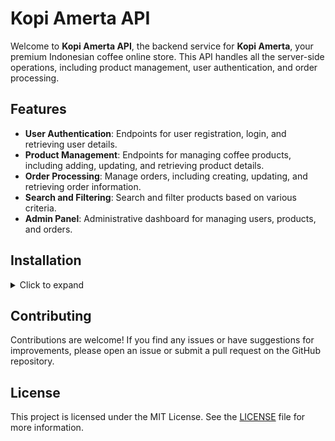 # Kopi Amerta API

Welcome to **Kopi Amerta API**, the backend service for **Kopi Amerta**, your premium Indonesian coffee online store. This API handles all the server-side operations, including product management, user authentication, and order processing.

## Features

- **User Authentication**: Endpoints for user registration, login, and retrieving user details.
- **Product Management**: Endpoints for managing coffee products, including adding, updating, and retrieving product details.
- **Order Processing**: Manage orders, including creating, updating, and retrieving order information.
- **Search and Filtering**: Search and filter products based on various criteria.
- **Admin Panel**: Administrative dashboard for managing users, products, and orders.

## Installation

<details>
  <summary>Click to expand</summary>
1. Clone the repository and install the required dependencies:

```bash
git clone https://github.com/zckyachmd/kopi-amerta-api.git
cd kopi-amerta-api
bun install
```

2. Create a `.env` file in the root directory and add the following environment variables:

```bash
DATABASE_URL=postgresql://user:password@localhost:5432/kopi_amerta
JWT_SECRET=your_jwt_secret
SALT_ROUNDS=10 # Adjust this value to your desired security level
```

3. Run the migrations:

```bash
bunx prisma migrate dev
```

4. Start the server:

```bash
bun run dev
```

5. Open your browser and navigate to `http://localhost:3000/ui` to access the API documentation.
</details>

## Contributing

Contributions are welcome! If you find any issues or have suggestions for improvements, please open an issue or submit a pull request on the GitHub repository.

## License

This project is licensed under the MIT License. See the [LICENSE](LICENSE.md) file for more information.
